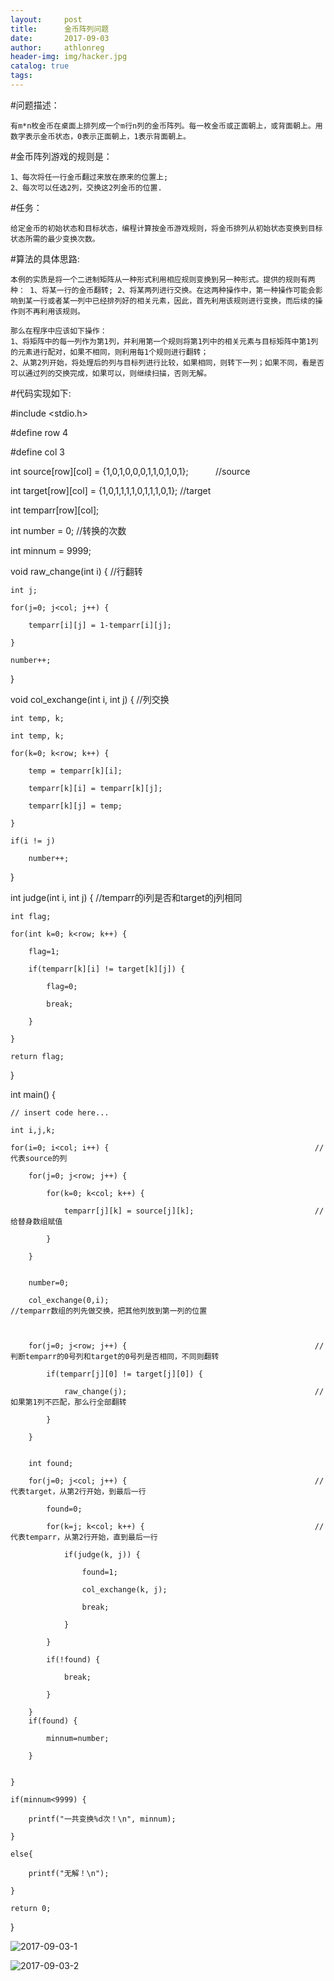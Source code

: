 ```yaml
---
layout:     post
title:      金币阵列问题
date:       2017-09-03
author:     athlonreg
header-img: img/hacker.jpg
catalog: true
tags:
---
```


#问题描述：

	有m*n枚金币在桌面上排列成一个m行n列的金币阵列。每一枚金币或正面朝上，或背面朝上。用数字表示金币状态，0表示正面朝上，1表示背面朝上。


#金币阵列游戏的规则是：

	1、每次将任一行金币翻过来放在原来的位置上;
	2、每次可以任选2列，交换这2列金币的位置.


#任务：

	给定金币的初始状态和目标状态，编程计算按金币游戏规则，将金币排列从初始状态变换到目标状态所需的最少变换次数。


#算法的具体思路:

    本例的实质是将一个二进制矩阵从一种形式利用相应规则变换到另一种形式。提供的规则有两种： 1、将某一行的金币翻转; 2、将某两列进行交换。在这两种操作中，第一种操作可能会影响到某一行或者某一列中已经排列好的相关元素，因此，首先利用该规则进行变换，而后续的操作则不再利用该规则。
    
    那么在程序中应该如下操作：
    1、将矩阵中的每一列作为第1列，并利用第一个规则将第1列中的相关元素与目标矩阵中第1列的元素进行配对，如果不相同，则利用每1个规则进行翻转；
    2、从第2列开始，将处理后的列与目标列进行比较，如果相同，则转下一列；如果不同，看是否可以通过列的交换完成，如果可以，则继续扫描，否则无解。

#代码实现如下:

#include <stdio.h>


#define row 4

#define col 3


int source[row][col] = {1,0,1,0,0,0,1,1,0,1,0,1};                       //source

int target[row][col] = {1,0,1,1,1,1,0,1,1,1,0,1};                       //target

int temparr[row][col];

int number = 0;                                                         //转换的次数

int minnum = 9999;


void raw_change(int i) {                                                //行翻转

    int j;
    
    for(j=0; j<col; j++) {
    
        temparr[i][j] = 1-temparr[i][j];
        
    }
    
    number++;
    
}


void col_exchange(int i, int j) {                                       //列交换

    int temp, k;
    
    int temp, k;
    
    for(k=0; k<row; k++) {
    
        temp = temparr[k][i];
        
        temparr[k][i] = temparr[k][j];
        
        temparr[k][j] = temp;
        
    }
    
    if(i != j)
    
        number++;
        
}

int judge(int i, int j) {                                               //temparr的i列是否和target的j列相同

    int flag;
    
    for(int k=0; k<row; k++) {
    
        flag=1;
        
        if(temparr[k][i] != target[k][j]) {
        
            flag=0;
            
            break;
            
        }
        
    }
    
    return flag;
    
}


int main() {

    // insert code here...
    
    int i,j,k;
    
    for(i=0; i<col; i++) {                                              //代表source的列
    
        for(j=0; j<row; j++) {
        
            for(k=0; k<col; k++) {
            
                temparr[j][k] = source[j][k];                           //给替身数组赋值
                
            }
            
        }
        
        
        number=0;
        
        col_exchange(0,i);                                              //temparr数组的列先做交换，把其他列放到第一列的位置
        
        
        
        for(j=0; j<row; j++) {                                          //判断temparr的0号列和target的0号列是否相同，不同则翻转
        
            if(temparr[j][0] != target[j][0]) {
            
                raw_change(j);                                          //如果第1列不匹配，那么行全部翻转
                
            }
            
        }
        
        
        int found;
        
        for(j=0; j<col; j++) {                                          //代表target，从第2行开始，到最后一行
        
            found=0;
            
            for(k=j; k<col; k++) {                                      //代表temparr，从第2行开始，直到最后一行
            
                if(judge(k, j)) {
                
                    found=1;
                    
                    col_exchange(k, j);
                    
                    break;
                    
                }
                
            }
            
            if(!found) {
            
                break;
                
            }
            
        }
        if(found) {
        
            minnum=number;
            
        }
        
        
    }
    
    if(minnum<9999) {
    
        printf("一共变换%d次！\n", minnum);
        
    }
    
    else{
    
        printf("无解！\n");
        
    }
    
    return 0;
    
}

![2017-09-03-1](http://ovefvi4g3.bkt.clouddn.com/2017-09-03-1-1.png)

![2017-09-03-2](http://ovefvi4g3.bkt.clouddn.com/2017-09-03-2-1.png)
